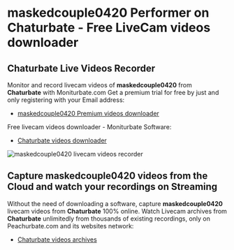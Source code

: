 # maskedcouple0420 Performer on Chaturbate - Free LiveCam videos downloader

## Chaturbate Live Videos Recorder

Monitor and record livecam videos of **maskedcouple0420** from **Chaturbate** with Moniturbate.com
Get a premium trial for free by just and only registering with your Email address:
* [maskedcouple0420 Premium videos downloader](https://moniturbate.com/request-demo-licence-key.html)

Free livecam videos downloader - Moniturbate Software:
* [Chaturbate videos downloader](https://moniturbate.com/moniturbate-download-software.html)

![maskedcouple0420 livecam videos recorder](https://peachurnet.com/templates/moniturbate-software.png)


## Capture maskedcouple0420 videos from the Cloud and watch your recordings on Streaming

Without the need of downloading a software, capture **maskedcouple0420** livecam videos from **Chaturbate** 100% online.
Watch Livecam archives from **Chaturbate** unlimitedly from thousands of existing recordings, only on Peachurbate.com and its websites network:
* [Chaturbate videos archives](https://peachurnet.com/)